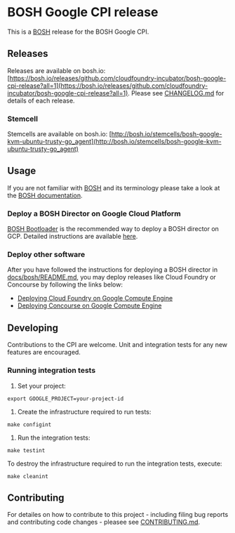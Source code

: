 # BOSH Google CPI release

This is a [BOSH](http://bosh.io/) release for the BOSH Google CPI.

## Releases
Releases are available on bosh.io: [https://bosh.io/releases/github.com/cloudfoundry-incubator/bosh-google-cpi-release?all=1](https://bosh.io/releases/github.com/cloudfoundry-incubator/bosh-google-cpi-release?all=1). Please see [CHANGELOG.md] for details of each release.

### Stemcell
Stemcells are available on bosh.io: [http://bosh.io/stemcells/bosh-google-kvm-ubuntu-trusty-go_agent](http://bosh.io/stemcells/bosh-google-kvm-ubuntu-trusty-go_agent)

## Usage
If you are not familiar with [BOSH](http://bosh.io/) and its terminology please take a look at the [BOSH documentation](http://bosh.io/docs).

### Deploy a BOSH Director on Google Cloud Platform
[BOSH Bootloader](https://github.com/cloudfoundry/bosh-bootloader) is the recommended way to deploy a BOSH director on GCP. Detailed instructions are available [here](https://github.com/cloudfoundry/bosh-bootloader/blob/master/docs/getting-started-gcp.md).

### Deploy other software
After you have followed the instructions for deploying a BOSH director in [docs/bosh/README.md](docs/bosh/README.md), you may deploy releases like Cloud Foundry or Concourse by following the links below:

* [Deploying Cloud Foundry on Google Compute Engine](https://github.com/cloudfoundry-incubator/bosh-google-cpi-release/blob/master/docs/cloudfoundry)
* [Deploying Concourse on Google Compute Engine](https://github.com/cloudfoundry-incubator/bosh-google-cpi-release/blob/master/docs/concourse)

## Developing
Contributions to the CPI are welcome. Unit and integration tests for any new features are encouraged.

### Running integration tests
1. Set your project:

  ```
  export GOOGLE_PROJECT=your-project-id
  ```

1. Create the infrastructure required to run tests:

  ```
  make configint
  ```

1. Run the integration tests:

  ```
  make testint
  ```

To destroy the infrastructure required to run the integration tests, execute:

  ```
  make cleanint
  ```

## Contributing
For detailes on how to contribute to this project - including filing bug reports and contributing code changes - pleasee see [CONTRIBUTING.md].

[CHANGELOG.md]: CHANGELOG.md
[CONTRIBUTING.md]: CONTRIBUTING.md
